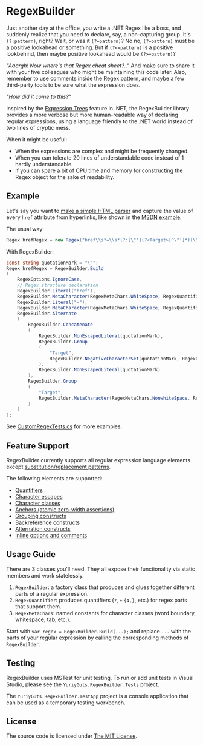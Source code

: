 # RegexBuilder

Just another day at the office, you write a .NET Regex like a boss,
and suddenly realize that you need to declare, say, a non-capturing group.
It's `(?:pattern)`, right? Wait, or was it `(?=pattern)`? No no, `(?=pattern)`
must be a positive lookahead or something. But if `(?<=pattern)` is a positive lookbehind,
then maybe positive lookahead would be `(?>=pattern)`?

_"Aaargh! Now where's that Regex cheat sheet?.."_ And make sure to share it with your five colleagues who might be maintaining this code later.
Also, remember to use comments inside the Regex pattern, and maybe a few third-party tools to be sure what the expression does.

_"How did it come to this?"_

Inspired by the [Expression Trees](http://msdn.microsoft.com/en-us/library/bb397951.aspx) feature
in .NET, the RegexBuilder library provides a more verbose but more human-readable way of declaring regular
expressions, using a language friendly to the .NET world instead of two lines of cryptic mess.

When it might be useful:

* When the expressions are complex and might be frequently changed.
* When you can tolerate 20 lines of understandable code instead of 1 hardly understandable.
* If you can spare a bit of CPU time and memory for constructing the Regex object for the sake of readability.

## Example

Let's say you want to [make a simple HTML parser](http://stackoverflow.com/questions/1732348/regex-match-open-tags-except-xhtml-self-contained-tags)
and capture the value of every `href` attribute from hyperlinks, like shown in the [MSDN example](http://msdn.microsoft.com/en-us/library/t9e807fx.aspx).

The usual way:

```csharp
Regex hrefRegex = new Regex("href\\s*=\\s*(?:[\"'](?<Target>[^\"']*)[\"']|(?<Target>\\S+))", RegexOptions.IgnoreCase);
```

With RegexBuilder:

```csharp
const string quotationMark = "\"";
Regex hrefRegex = RegexBuilder.Build
(
    RegexOptions.IgnoreCase,
    // Regex structure declaration
    RegexBuilder.Literal("href"),
    RegexBuilder.MetaCharacter(RegexMetaChars.WhiteSpace, RegexQuantifier.ZeroOrMore),
    RegexBuilder.Literal("="),
    RegexBuilder.MetaCharacter(RegexMetaChars.WhiteSpace, RegexQuantifier.ZeroOrMore),
    RegexBuilder.Alternate
    (
        RegexBuilder.Concatenate
        (
            RegexBuilder.NonEscapedLiteral(quotationMark),
            RegexBuilder.Group
            (
                "Target",
                RegexBuilder.NegativeCharacterSet(quotationMark, RegexQuantifier.ZeroOrMore)
            ),
            RegexBuilder.NonEscapedLiteral(quotationMark)
        ),
        RegexBuilder.Group
        (
            "Target",
            RegexBuilder.MetaCharacter(RegexMetaChars.NonwhiteSpace, RegexQuantifier.OneOrMore)
        )
    )
);
```

See [CustomRegexTests.cs](/src/YuriyGuts.RegexBuilder.Tests/CustomRegexTests.cs) for more examples.

## Feature Support

RegexBuilder currently supports all regular expression language elements except [substitution/replacement patterns](http://msdn.microsoft.com/en-us/library/az24scfc.aspx#substitutions).

The following elements are supported:

* [Quantifiers](http://msdn.microsoft.com/en-us/library/az24scfc.aspx#quantifiers)
* [Character escapes](http://msdn.microsoft.com/en-us/library/az24scfc.aspx#character_escapes)
* [Character classes](http://msdn.microsoft.com/en-us/library/az24scfc.aspx#character_classes)
* [Anchors (atomic zero-width assertions)](http://msdn.microsoft.com/en-us/library/az24scfc.aspx#atomic_zerowidth_assertions)
* [Grouping constructs](http://msdn.microsoft.com/en-us/library/az24scfc.aspx#grouping_constructs)
* [Backreference constructs](http://msdn.microsoft.com/en-us/library/az24scfc.aspx#backreference_constructs)
* [Alternation constructs](http://msdn.microsoft.com/en-us/library/az24scfc.aspx#alternation_constructs)
* [Inline options and comments](http://msdn.microsoft.com/en-us/library/az24scfc.aspx#miscellaneous_constructs)

## Usage Guide

There are 3 classes you'll need. They all expose their functionality via static members and work statelessly.

1. `RegexBuilder`: a factory class that produces and glues together different parts of a regular expression.
2. `RegexQuantifier`: produces quantifiers (`?`, `+` `{4,}`, etc.) for regex parts that support them.
3. `RegexMetaChars`: named constants for character classes (word boundary, whitespace, tab, etc.).

Start with `var regex = RegexBuilder.Build(...);` and replace `...` with the parts of your regular expression 
by calling the corresponding methods of `RegexBuilder`.

## Testing

RegexBuilder uses MSTest for unit testing. To run or add unit tests in Visual Studio, please see the `YuriyGuts.RegexBuilder.Tests` project.

The `YuriyGuts.RegexBuilder.TestApp` project is a console application that can be used as a temporary testing workbench.

## License

The source code is licensed under [The MIT License](http://opensource.org/licenses/MIT).
